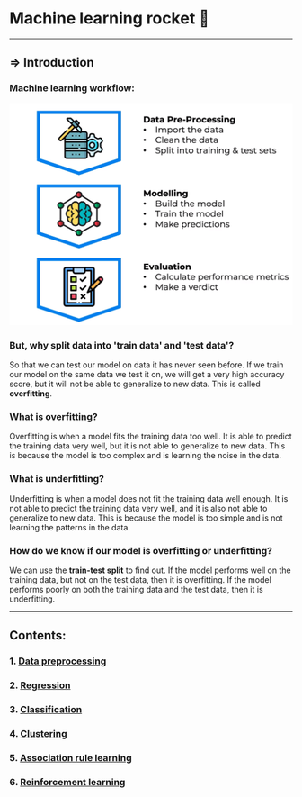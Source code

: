 # Machine learning rocket 🚀

---

## => Introduction

### Machine learning workflow:

![ML workflow](./images/00_intro/ml_process.png)

### But, why split data into 'train data' and 'test data'?

So that we can test our model on data it has never seen before. If we train our model on the same data we test it on, we will get a very high accuracy score, but it will not be able to generalize to new data. This is called **overfitting**.

### What is overfitting?

Overfitting is when a model fits the training data too well. It is able to predict the training data very well, but it is not able to generalize to new data. This is because the model is too complex and is learning the noise in the data.

### What is underfitting?

Underfitting is when a model does not fit the training data well enough. It is not able to predict the training data very well, and it is also not able to generalize to new data. This is because the model is too simple and is not learning the patterns in the data.

### How do we know if our model is overfitting or underfitting?

We can use the **train-test split** to find out. If the model performs well on the training data, but not on the test data, then it is overfitting. If the model performs poorly on both the training data and the test data, then it is underfitting.

---

## Contents:

### 1. [Data preprocessing](./01_data_preprocessing//)

### 2. [Regression](./02_regression/)

### 3. [Classification](./03_classification/)

### 4. [Clustering](./04_clustering/)

### 5. [Association rule learning](./05_association_rule_learning/)

### 6. [Reinforcement learning](./06_reinforcement_learning/)